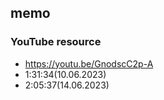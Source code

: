 ## memo
### YouTube resource
- https://youtu.be/GnodscC2p-A
- 1:31:34(10.06.2023)
- 2:05:37(14.06.2023)